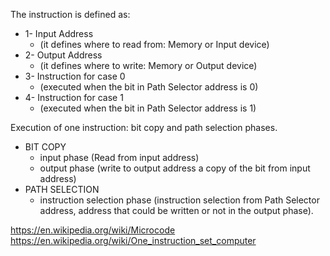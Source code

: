 The instruction is defined as:
- 1- Input Address
  - (it defines where to read from: Memory or Input device)
- 2- Output Address
  - (it defines where to write: Memory or Output device)
- 3- Instruction for case 0
  - (executed when the bit in Path Selector address is 0)
- 4- Instruction for case 1
  - (executed when the bit in Path Selector address is 1)

Execution of one instruction: bit copy and path selection phases.
- BIT COPY
  - input phase (Read from input address)
  - output phase (write to output address a copy of the bit from input address)
- PATH SELECTION
  - instruction selection phase (instruction selection from Path Selector address,
    address that could be written or not in the output phase).

https://en.wikipedia.org/wiki/Microcode
https://en.wikipedia.org/wiki/One_instruction_set_computer
